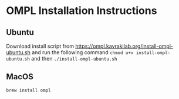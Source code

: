 # OMPL Installation Instructions

## Ubuntu 

Download install script from https://ompl.kavrakilab.org/install-ompl-ubuntu.sh and run the following command
`chmod u+x install-ompl-ubuntu.sh` and then `./install-ompl-ubuntu.sh`

## MacOS 

`brew install ompl`
